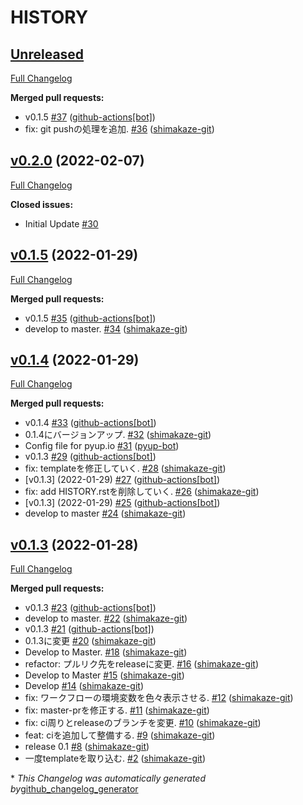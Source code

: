 HISTORY
=======

[Unreleased](https://github.com/shimakaze-git/django-jp-birthday/tree/HEAD)
---------------------------------------------------------------------------

[Full
Changelog](https://github.com/shimakaze-git/django-jp-birthday/compare/v0.2.0...HEAD)

**Merged pull requests:**

-   v0.1.5
    [\#37](https://github.com/shimakaze-git/django-jp-birthday/pull/37)
    ([github-actions\[bot\]](https://github.com/apps/github-actions))
-   fix: git pushの処理を追加.
    [\#36](https://github.com/shimakaze-git/django-jp-birthday/pull/36)
    ([shimakaze-git](https://github.com/shimakaze-git))

[v0.2.0](https://github.com/shimakaze-git/django-jp-birthday/tree/v0.2.0) (2022-02-07)
--------------------------------------------------------------------------------------

[Full
Changelog](https://github.com/shimakaze-git/django-jp-birthday/compare/v0.1.5...v0.2.0)

**Closed issues:**

-   Initial Update
    [\#30](https://github.com/shimakaze-git/django-jp-birthday/issues/30)

[v0.1.5](https://github.com/shimakaze-git/django-jp-birthday/tree/v0.1.5) (2022-01-29)
--------------------------------------------------------------------------------------

[Full
Changelog](https://github.com/shimakaze-git/django-jp-birthday/compare/v0.1.4...v0.1.5)

**Merged pull requests:**

-   v0.1.5
    [\#35](https://github.com/shimakaze-git/django-jp-birthday/pull/35)
    ([github-actions\[bot\]](https://github.com/apps/github-actions))
-   develop to master.
    [\#34](https://github.com/shimakaze-git/django-jp-birthday/pull/34)
    ([shimakaze-git](https://github.com/shimakaze-git))

[v0.1.4](https://github.com/shimakaze-git/django-jp-birthday/tree/v0.1.4) (2022-01-29)
--------------------------------------------------------------------------------------

[Full
Changelog](https://github.com/shimakaze-git/django-jp-birthday/compare/v0.1.3...v0.1.4)

**Merged pull requests:**

-   v0.1.4
    [\#33](https://github.com/shimakaze-git/django-jp-birthday/pull/33)
    ([github-actions\[bot\]](https://github.com/apps/github-actions))
-   0.1.4にバージョンアップ.
    [\#32](https://github.com/shimakaze-git/django-jp-birthday/pull/32)
    ([shimakaze-git](https://github.com/shimakaze-git))
-   Config file for pyup.io
    [\#31](https://github.com/shimakaze-git/django-jp-birthday/pull/31)
    ([pyup-bot](https://github.com/pyup-bot))
-   v0.1.3
    [\#29](https://github.com/shimakaze-git/django-jp-birthday/pull/29)
    ([github-actions\[bot\]](https://github.com/apps/github-actions))
-   fix: templateを修正していく.
    [\#28](https://github.com/shimakaze-git/django-jp-birthday/pull/28)
    ([shimakaze-git](https://github.com/shimakaze-git))
-   \[v0.1.3\] (2022-01-29)
    [\#27](https://github.com/shimakaze-git/django-jp-birthday/pull/27)
    ([github-actions\[bot\]](https://github.com/apps/github-actions))
-   fix: add HISTORY.rstを削除していく.
    [\#26](https://github.com/shimakaze-git/django-jp-birthday/pull/26)
    ([shimakaze-git](https://github.com/shimakaze-git))
-   \[v0.1.3\] (2022-01-29)
    [\#25](https://github.com/shimakaze-git/django-jp-birthday/pull/25)
    ([github-actions\[bot\]](https://github.com/apps/github-actions))
-   develop to master
    [\#24](https://github.com/shimakaze-git/django-jp-birthday/pull/24)
    ([shimakaze-git](https://github.com/shimakaze-git))

[v0.1.3](https://github.com/shimakaze-git/django-jp-birthday/tree/v0.1.3) (2022-01-28)
--------------------------------------------------------------------------------------

[Full
Changelog](https://github.com/shimakaze-git/django-jp-birthday/compare/515815cbe454ff9b0caf506429079c329f91a11e...v0.1.3)

**Merged pull requests:**

-   v0.1.3
    [\#23](https://github.com/shimakaze-git/django-jp-birthday/pull/23)
    ([github-actions\[bot\]](https://github.com/apps/github-actions))
-   develop to master.
    [\#22](https://github.com/shimakaze-git/django-jp-birthday/pull/22)
    ([shimakaze-git](https://github.com/shimakaze-git))
-   v0.1.3
    [\#21](https://github.com/shimakaze-git/django-jp-birthday/pull/21)
    ([github-actions\[bot\]](https://github.com/apps/github-actions))
-   0.1.3に変更
    [\#20](https://github.com/shimakaze-git/django-jp-birthday/pull/20)
    ([shimakaze-git](https://github.com/shimakaze-git))
-   Develop to Master.
    [\#18](https://github.com/shimakaze-git/django-jp-birthday/pull/18)
    ([shimakaze-git](https://github.com/shimakaze-git))
-   refactor: プルリク先をreleaseに変更.
    [\#16](https://github.com/shimakaze-git/django-jp-birthday/pull/16)
    ([shimakaze-git](https://github.com/shimakaze-git))
-   Develop to Master
    [\#15](https://github.com/shimakaze-git/django-jp-birthday/pull/15)
    ([shimakaze-git](https://github.com/shimakaze-git))
-   Develop
    [\#14](https://github.com/shimakaze-git/django-jp-birthday/pull/14)
    ([shimakaze-git](https://github.com/shimakaze-git))
-   fix: ワークフローの環境変数を色々表示させる.
    [\#12](https://github.com/shimakaze-git/django-jp-birthday/pull/12)
    ([shimakaze-git](https://github.com/shimakaze-git))
-   fix: master-prを修正する.
    [\#11](https://github.com/shimakaze-git/django-jp-birthday/pull/11)
    ([shimakaze-git](https://github.com/shimakaze-git))
-   fix: ci周りとreleaseのブランチを変更.
    [\#10](https://github.com/shimakaze-git/django-jp-birthday/pull/10)
    ([shimakaze-git](https://github.com/shimakaze-git))
-   feat: ciを追加して整備する.
    [\#9](https://github.com/shimakaze-git/django-jp-birthday/pull/9)
    ([shimakaze-git](https://github.com/shimakaze-git))
-   release 0.1
    [\#8](https://github.com/shimakaze-git/django-jp-birthday/pull/8)
    ([shimakaze-git](https://github.com/shimakaze-git))
-   一度templateを取り込む.
    [\#2](https://github.com/shimakaze-git/django-jp-birthday/pull/2)
    ([shimakaze-git](https://github.com/shimakaze-git))

\* *This Changelog was automatically generated
by*[github\_changelog\_generator](https://github.com/github-changelog-generator/github-changelog-generator)
